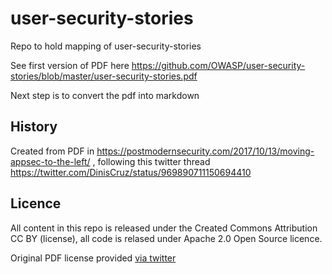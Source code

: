 # user-security-stories
Repo to hold mapping of user-security-stories

See first version of PDF here https://github.com/OWASP/user-security-stories/blob/master/user-security-stories.pdf

Next step is to convert the pdf into markdown

## History 

Created from PDF in https://postmodernsecurity.com/2017/10/13/moving-appsec-to-the-left/ , following this twitter thread https://twitter.com/DinisCruz/status/969890711150694410

## Licence

All content in this repo is released under the Created Commons Attribution CC BY (license), all code is relased under Apache 2.0 Open Source licence.

Original PDF license provided [via twitter](https://twitter.com/MrsYisWhy/status/969991710590799872)
